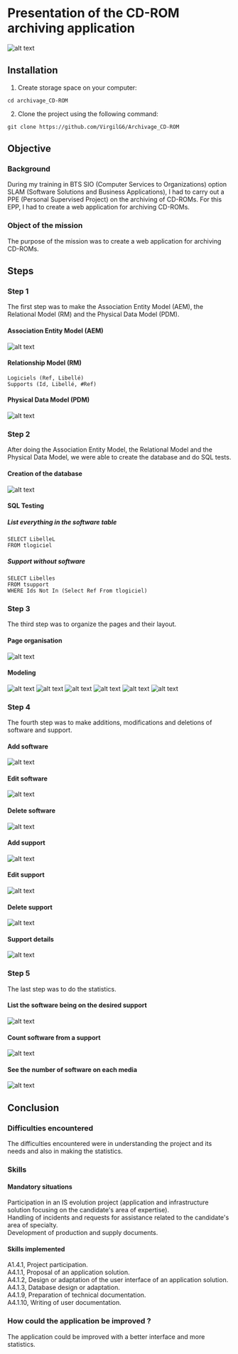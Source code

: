 # Presentation of the CD-ROM archiving application
![alt text](https://github.com/VirgilG6/Archivage_CD-ROM/blob/master/assets/Accueil.png)

## Installation
1. Create storage space on your computer:
```
cd archivage_CD-ROM
```

2. Clone the project using the following command:
```
git clone https://github.com/VirgilG6/Archivage_CD-ROM
```


## Objective
### Background
During my training in BTS SIO (Computer Services to Organizations) option SLAM (Software Solutions and Business Applications), I had to carry out a PPE (Personal Supervised Project) on the archiving of CD-ROMs. For this EPP, I had to create a web application for archiving CD-ROMs.

### Object of the mission
The purpose of the mission was to create a web application for archiving CD-ROMs.


## Steps
### Step 1
The first step was to make the Association Entity Model (AEM), the Relational Model (RM) and the Physical Data Model (PDM).

#### Association Entity Model (AEM)
![alt text](https://github.com/VirgilG6/Archivage_CD-ROM/blob/master/assets/MCD.png)

#### Relationship Model (RM)
```
Logiciels (Ref, Libellé)
Supports (Id, Libellé, #Ref)

```

#### Physical Data Model (PDM)
![alt text](https://github.com/VirgilG6/Archivage_CD-ROM/blob/master/assets/MPD.png)

### Step 2
After doing the Association Entity Model, the Relational Model and the Physical Data Model, we were able to create the database and do SQL tests.

#### Creation of the database
![alt text](https://github.com/VirgilG6/Archivage_CD-ROM/blob/master/assets/Im_BD.png)

#### SQL Testing
##### List everything in the software table
```
SELECT LibelleL
FROM tlogiciel
```

##### Support without software
```
SELECT Libelles
FROM tsupport
WHERE Ids Not In (Select Ref From tlogiciel)
```


### Step 3
The third step was to organize the pages and their layout.

#### Page organisation
![alt text](https://github.com/VirgilG6/Archivage_CD-ROM/blob/master/assets/Orga_pages.png)

#### Modeling
![alt text](https://github.com/VirgilG6/Archivage_CD-ROM/blob/master/assets/Maquette_1.png)
![alt text](https://github.com/VirgilG6/Archivage_CD-ROM/blob/master/assets/Maquette_2.png)
![alt text](https://github.com/VirgilG6/Archivage_CD-ROM/blob/master/assets/Maquette_3.png)
![alt text](https://github.com/VirgilG6/Archivage_CD-ROM/blob/master/assets/Maquette_4.png)
![alt text](https://github.com/VirgilG6/Archivage_CD-ROM/blob/master/assets/Maquette_5.png)
![alt text](https://github.com/VirgilG6/Archivage_CD-ROM/blob/master/assets/Maquette_6.png)

### Step 4
The fourth step was to make additions, modifications and deletions of software and support.

#### Add software
![alt text](https://github.com/VirgilG6/Archivage_CD-ROM/blob/master/assets/ajout_logi.png)

#### Edit software
![alt text](https://github.com/VirgilG6/Archivage_CD-ROM/blob/master/assets/modif_logi.png)

#### Delete software
![alt text](https://github.com/VirgilG6/Archivage_CD-ROM/blob/master/assets/suppr_logi.png)

#### Add support
![alt text](https://github.com/VirgilG6/Archivage_CD-ROM/blob/master/assets/ajout_support.png)

#### Edit support
![alt text](https://github.com/VirgilG6/Archivage_CD-ROM/blob/master/assets/modif_support.png)

#### Delete support
![alt text](https://github.com/VirgilG6/Archivage_CD-ROM/blob/master/assets/suppr_support.png)

#### Support details
![alt text](https://github.com/VirgilG6/Archivage_CD-ROM/blob/master/assets/details_support.png)

### Step 5
The last step was to do the statistics.

#### List the software being on the desired support
![alt text](https://github.com/VirgilG6/Archivage_CD-ROM/blob/master/assets/list_logi_sur_support.png)

#### Count software from a support 
![alt text](https://github.com/VirgilG6/Archivage_CD-ROM/blob/master/assets/compt_logi.png)

#### See the number of software on each media
![alt text](https://github.com/VirgilG6/Archivage_CD-ROM/blob/master/assets/voir_nbr_logi.png)

## Conclusion
### Difficulties encountered
The difficulties encountered were in understanding the project and its needs and also in making the statistics.

### Skills
#### Mandatory situations
Participation in an IS evolution project (application and infrastructure solution focusing on the candidate's area of expertise).  
Handling of incidents and requests for assistance related to the candidate's area of specialty.  
Development of production and supply documents.

#### Skills implemented
A1.4.1, Project participation.  
A4.1.1, Proposal of an application solution.  
A4.1.2, Design or adaptation of the user interface of an application solution.  
A4.1.3, Database design or adaptation.  
A4.1.9, Preparation of technical documentation.  
A4.1.10, Writing of user documentation.

### How could the application be improved ?
The application could be improved with a better interface and more statistics.
